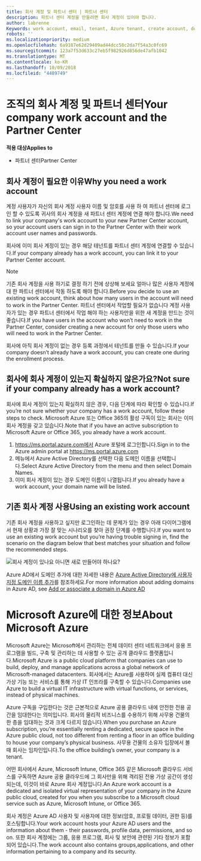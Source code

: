 ```yaml
---
title: 회사 계정 및 파트너 센터 | 파트너 센터
description: 파트너 센터 계정을 만들려면 회사 계정이 있어야 합니다.
author: labrenne
Keywords: work account, email, tenant, Azure tenant, create account, domain name
robots: ''
ms.localizationpriority: medium
ms.openlocfilehash: 6a9187e62d29409ad44dcc58c2da7f54a3c0fc69
ms.sourcegitcommit: 123a7f53d633c27eb5f982926d856de47afb1042
ms.translationtype: MT
ms.contentlocale: ko-KR
ms.lasthandoff: 10/09/2018
ms.locfileid: "4489749"
---
```

# <a name="your-company-work-account-and-the-partner-center"></a><span data-ttu-id="42e10-103">조직의 회사 계정 및 파트너 센터</span><span class="sxs-lookup"><span data-stu-id="42e10-103">Your company work account and the Partner Center</span></span>  

**<span data-ttu-id="42e10-104">적용 대상</span><span class="sxs-lookup"><span data-stu-id="42e10-104">Applies to</span></span>**

-  <span data-ttu-id="42e10-105">파트너 센터</span><span class="sxs-lookup"><span data-stu-id="42e10-105">Partner Center</span></span>

## <a name="why-you-need-a-work-account"></a><span data-ttu-id="42e10-106">회사 계정이 필요한 이유</span><span class="sxs-lookup"><span data-stu-id="42e10-106">Why you need a work account</span></span>

<span data-ttu-id="42e10-107">계정 사용자가 자신의 회사 계정 사용자 이름 및 암호를 사용 하 여 파트너 센터에 로그인 할 수 있도록 귀사의 회사 계정을 새 파트너 센터 계정에 연결 해야 합니다.</span><span class="sxs-lookup"><span data-stu-id="42e10-107">We need to link your company's work account to your new Partner Center account, so your account users can sign in to the Partner Center with their work account user names and passwords.</span></span>

<span data-ttu-id="42e10-108">회사에 이미 회사 계정이 있는 경우 해당 테넌트를 파트너 센터 계정에 연결할 수 있습니다.</span><span class="sxs-lookup"><span data-stu-id="42e10-108">If your company already has a work account, you can link it to your Partner Center account.</span></span> 

> [!NOTE]  
>  <span data-ttu-id="42e10-109">기존 회사 계정을 사용 하기로 결정 하기 전에 상상해 보세요 얼마나 많은 사용자 계정에 대 한 파트너 센터에서 작동 하도록 해야 합니다.</span><span class="sxs-lookup"><span data-stu-id="42e10-109">Before you decide to use an existing work account, think about how many users in the account will need to work in the Partner Center.</span></span> <span data-ttu-id="42e10-110">파트너 센터에서 작업할 필요가 없습니다 계정 사용자가 있는 경우 파트너 센터에서 작업 해야 하는 사용자만을 위한 새 계정을 만드는 것이 좋습니다.</span><span class="sxs-lookup"><span data-stu-id="42e10-110">If you have users in the account who won’t need to work in the Partner Center, consider creating a new account for only those users who will need to work in the Partner Center.</span></span>

<span data-ttu-id="42e10-111">회사에 아직 회사 계정이 없는 경우 등록 과정에서 테넌트를 만들 수 있습니다.</span><span class="sxs-lookup"><span data-stu-id="42e10-111">If your company doesn’t already have a work account, you can create one during the enrollment process.</span></span> 

## <a name="not-sure-if-your-company-already-has-a-work-account"></a><span data-ttu-id="42e10-112">회사에 회사 계정이 있는지 확실하지 않은가요?</span><span class="sxs-lookup"><span data-stu-id="42e10-112">Not sure if your company already has a work account?</span></span>

<span data-ttu-id="42e10-113">회사에 회사 계정이 있는지 확실하지 않은 경우, 다음 단계에 따라 확인할 수 있습니다.</span><span class="sxs-lookup"><span data-stu-id="42e10-113">If you’re not sure whether your company has a work account, follow these steps to check.</span></span> <span data-ttu-id="42e10-114">Microsoft Azure 또는 Office 365의 활성 구독이 있는 회사는 이미 회사 계정을 갖고 있습니다.</span><span class="sxs-lookup"><span data-stu-id="42e10-114">Note that if you have an active subscription to Microsoft Azure or Office 365, you already have a work account.</span></span>
1.  <span data-ttu-id="42e10-115">https://ms.portal.azure.com에서 Azure 포털에 로그인합니다.</span><span class="sxs-lookup"><span data-stu-id="42e10-115">Sign in to the Azure admin portal at https://ms.portal.azure.com</span></span>
2.  <span data-ttu-id="42e10-116">메뉴에서 Azure Active Directory를 선택한 다음 도메인 이름을 선택합니다.</span><span class="sxs-lookup"><span data-stu-id="42e10-116">Select Azure Active Directory from the menu and then select Domain Names.</span></span>
3.  <span data-ttu-id="42e10-117">이미 회사 계정이 있는 경우 도메인 이름이 나열됩니다.</span><span class="sxs-lookup"><span data-stu-id="42e10-117">If you already have a work account, your domain name will be listed.</span></span>

## <a name="using-an-existing-work-account"></a><span data-ttu-id="42e10-118">기존 회사 계정 사용</span><span class="sxs-lookup"><span data-stu-id="42e10-118">Using an existing work account</span></span>

<span data-ttu-id="42e10-119">기존 회사 계정을 사용하고 싶지만 로그인하는 데 문제가 있는 경우 아래 다이어그램에서 현재 상황과 가장 잘 맞는 시나리오를 찾아 권장 단계를 수행합니다.</span><span class="sxs-lookup"><span data-stu-id="42e10-119">If you want to use an existing work account but you’re having trouble signing in, find the scenario on the diagram below that best matches your situation and follow the recommended steps.</span></span> 

![회사 계정이 있나요 아니면 새로 만들어야 하나요?](images/onboardingAADFlow.png)

<span data-ttu-id="42e10-121">Azure AD에서 도메인 추가에 대한 자세한 내용은 [Azure Active Directory에 사용자 지정 도메인 이름 추가](https://docs.microsoft.com/azure/active-directory/active-directory-add-domain)를 참조하세요.</span><span class="sxs-lookup"><span data-stu-id="42e10-121">For more information about adding domains in Azure AD, see [Add or associate a domain in Azure AD](https://docs.microsoft.com/azure/active-directory/active-directory-add-domain)</span></span>

# <a name="about-microsoft-azure"></a><span data-ttu-id="42e10-122">Microsoft Azure에 대한 정보</span><span class="sxs-lookup"><span data-stu-id="42e10-122">About Microsoft Azure</span></span>

<span data-ttu-id="42e10-123">Microsoft Azure는 Microsoft에서 관리하는 전체 데이터 센터 네트워크에서 응용 프로그램을 빌드, 구축 및 관리하는 데 사용할 수 있는 공개 클라우드 플랫폼입니다.</span><span class="sxs-lookup"><span data-stu-id="42e10-123">Microsoft Azure is a public cloud platform that companies can use to build, deploy, and manage applications across a global network of Microsoft-managed datacenters.</span></span> <span data-ttu-id="42e10-124">회사에서는 Azure를 사용하여 실제 컴퓨터 대신 가상 기능 또는 서비스를 통해 가상 IT 인프라를 구축할 수 있습니다.</span><span class="sxs-lookup"><span data-stu-id="42e10-124">Companies use Azure to build a virtual IT infrastructure with virtual functions, or services, instead of physical machines.</span></span> 

<span data-ttu-id="42e10-125">Azure 구독을 구입한다는 것은 근본적으로 Azure 공용 클라우드 내에 안전한 전용 공간을 임대한다는 의미입니다. 회사의 물리적 비즈니스를 수용하기 위해 사무용 건물의 한 층을 임대하는 것과 크게 다르지 않습니다.</span><span class="sxs-lookup"><span data-stu-id="42e10-125">When you purchase an Azure subscription, you’re essentially renting a dedicated, secure space in the Azure public cloud, not too different from renting a floor in an office building to house your company’s physical business.</span></span> <span data-ttu-id="42e10-126">사무용 건물의 소유자 입장에서 볼 때 회사는 임차인입니다.</span><span class="sxs-lookup"><span data-stu-id="42e10-126">To the office building’s owner, your company is a tenant.</span></span> 

<span data-ttu-id="42e10-127">어떤 회사에서 Azure, Microsoft Intune, Office 365 같은 Microsoft 클라우드 서비스를 구독하면 Azure 공용 클라우드에 그 회사만을 위해 격리된 전용 가상 공간이 생성되는데, 이것이 바로 Azure 회사 계정입니다.</span><span class="sxs-lookup"><span data-stu-id="42e10-127">An Azure work account is a dedicated and isolated virtual representation of your company in the Azure public cloud, created for you when you subscribe to a Microsoft cloud service such as Azure, Microsoft Intune, or Office 365.</span></span> 

<span data-ttu-id="42e10-128">회사 계정은 Azure AD 사용자 및 사용자에 대한 정보(암호, 프로필 데이터, 권한 등)를 호스팅합니다.</span><span class="sxs-lookup"><span data-stu-id="42e10-128">Your work account hosts your Azure AD users and the information about them - their passwords, profile data, permissions, and so on.</span></span> <span data-ttu-id="42e10-129">또한 회사 계정에는 그룹, 응용 프로그램, 회사 및 보안에 관련된 기타 정보가 포함되어 있습니다.</span><span class="sxs-lookup"><span data-stu-id="42e10-129">The work account also contains groups,applications, and other information pertaining to a company and its security.</span></span> 
